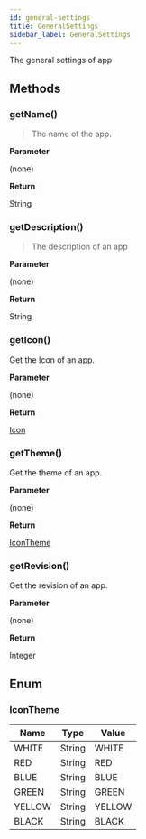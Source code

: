 ```yaml
---
id: general-settings
title: GeneralSettings
sidebar_label: GeneralSettings
---
```


The general settings of app

## Methods

### getName()

> The name of the app.

**Parameter**

(none)

**Return**

String

### getDescription()

> The description of an app

**Parameter**

(none)

**Return**

String

### getIcon()

Get the Icon of an app.

**Parameter**

(none)

**Return**

[Icon](./icon-model)

### getTheme()

Get the theme of an app.

**Parameter**

(none)

**Return**

[IconTheme](#IconTheme)

### getRevision()

Get the revision of an app.

**Parameter**

(none)

**Return**

Integer


## Enum

### IconTheme

| Name | Type | Value 
| --- | --- | --- |
| WHITE | String | WHITE 
| RED | String | RED 
| BLUE | String | BLUE 
| GREEN | String | GREEN 
| YELLOW | String | YELLOW 
| BLACK | String | BLACK